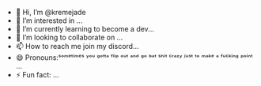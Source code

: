 - 👋 Hi, I’m @kremejade
- 👀 I’m interested in ...
- 🌱 I’m currently learning to become a dev...
- 💞️ I’m looking to collaborate on ...
- 📫 How to reach me join my discord...
- 😄 Pronouns:ˢᵒᵐᵉᵗⁱᵐᵉˢ ʸᵒᵘ ᵍᵒᵗᵗᵃ ᶠˡⁱᵖ ᵒᵘᵗ ᵃⁿᵈ ᵍᵒ ᵇᵃᵗ ˢʰⁱᵗ ᶜʳᵃᶻʸ ʲᵘˢᵗ ᵗᵒ ᵐᵃᵏᵉ ᵃ ᶠᵘᶜᵏⁱⁿᵍ ᵖᵒⁱⁿᵗ  ...
- ⚡ Fun fact: ...

<!---
kremejade/kremejade is a ✨ special ✨ repository because its `README.md` (this file) appears on your GitHub profile.
You can click the Preview link to take a look at your changes.
--->
